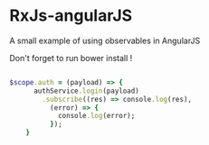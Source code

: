# RxJs-angularJS
A small example of using observables in AngularJS

Don't forget to run bower install !

```ruby

$scope.auth = (payload) => {
      authService.login(payload)
        .subscribe((res) => console.log(res),
          (error) => {
            console.log(error);
          });
    }

```